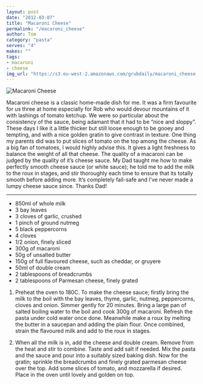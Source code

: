 ```yaml
---
layout: post
date: "2012-03-07"
title: "Macaroni Cheese"
permalink: "/macaroni_cheese"
author: Tom
category: "pasta"
serves: "4"
makes: ""
tags:
- macaroni
- cheese
img_url: "https://s3.eu-west-2.amazonaws.com/grubdaily/macaroni_cheese.jpg"
---
```

<img src="https://s3.eu-west-2.amazonaws.com/grubdaily/macaroni_cheese.jpg" alt="Macaroni Cheese" />

Macaroni cheese is a classic home-made dish for me. It was a firm favourite for us three at home especially for Rob who would devour mountains of it with lashings of tomato ketchup. We were so particular about the consistency of the sauce, being adamant that it had to be “nice and sloppy”. These days I like it a little thicker but still loose enough to be gooey and tempting, and with a nice golden gratin to give contrast in texture. One thing my parents did was to put slices of tomato on the top among the cheese. As a big fan of tomatoes, I would highly advise this. It gives a light freshness to balance the weight of all that cheese. The quality of a macaroni can be judged by the quality of it’s cheese sauce. My Dad taught me how to make perfectly smooth cheese sauce (or white sauce); he told me to add the milk to the roux in stages, and stir thoroughly each time to ensure that its totally smooth before adding more. It’s completely fail-safe and I’ve never made a lumpy cheese sauce since. Thanks Dad!

---
* 850ml of whole milk
* 3 bay leaves
* 3 cloves of garlic, crushed
* 1 pinch of ground nutmeg
* 5 black peppercorns
* 4 cloves
* 1/2 onion, finely sliced
* 300g of macaroni
* 50g of unsalted butter
* 150g of full flavoured cheese, such as cheddar, or gruyere
* 50ml of double cream
* 2 tablespoons of breadcrumbs
* 2 tablespoons of Parmesan cheese, finely grated

1. Preheat the oven to 180C. To make the cheese sauce; firstly bring the milk to the boil with the bay leaves, thyme, garlic, nutmeg, peppercorns, cloves and onion. Simmer gently for 20 minutes. Bring a large pan of salted boiling water to the boil and cook 300g of macaroni. Refresh the pasta under cold water once done. Meanwhile make a roux by melting the butter in a saucepan and adding the plain flour. Once combined, strain the flavoured milk and add to the roux in stages.

2. When all the milk is in, add the cheese and double cream. Remove from the heat and stir to combine. Taste and add salt if needed. Mix the pasta and the sauce and pour into a suitably sized baking dish. Now for the gratin; sprinkle the breadcrumbs and finely grated parmesan cheese over the top. Add some slices of tomato, and mozzarella if desired. Place in the oven until lovely and golden on top.

